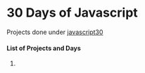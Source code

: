 # 30 Days of Javascript


Projects done under [javascript30](https://javascript30.com/)

#### List of Projects and Days

1.



